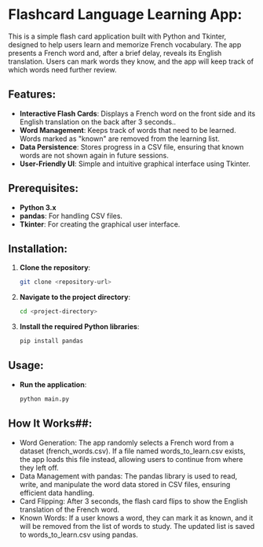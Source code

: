 # Flashcard Language Learning App:

This is a simple flash card application built with Python and Tkinter, designed to help users learn and memorize French vocabulary. 
The app presents a French word and, after a brief delay, reveals its English translation. Users can mark words they know, and the app will 
keep track of which words need further review.

## Features:

- **Interactive Flash Cards**: Displays a French word on the front side and its English translation on the back after 3 seconds..
- **Word Management**: Keeps track of words that need to be learned. Words marked as "known" are removed from the learning list.
- **Data Persistence**: Stores progress in a CSV file, ensuring that known words are not shown again in future sessions.
- **User-Friendly UI**: Simple and intuitive graphical interface using Tkinter.

## Prerequisites:

- **Python 3.x**
- **pandas**: For handling CSV files.
- **Tkinter**: For creating the graphical user interface.

## Installation:

1. **Clone the repository**:

   ```bash
   git clone <repository-url>

2. **Navigate to the project directory**:
   ```bash
   cd <project-directory>

3. **Install the required Python libraries**:
   ```bash
   pip install pandas

## Usage:

- **Run the application**:

  ```bash
  python main.py


## How It Works##:
- Word Generation: The app randomly selects a French word from a dataset (french_words.csv). If a file named words_to_learn.csv exists, the app loads this file instead, allowing users to continue from where they left off.
- Data Management with pandas: The pandas library is used to read, write, and manipulate the word data stored in CSV files, ensuring efficient data handling.
- Card Flipping: After 3 seconds, the flash card flips to show the English translation of the French word.
- Known Words: If a user knows a word, they can mark it as known, and it will be removed from the list of words to study. The updated list is saved to words_to_learn.csv using pandas.

